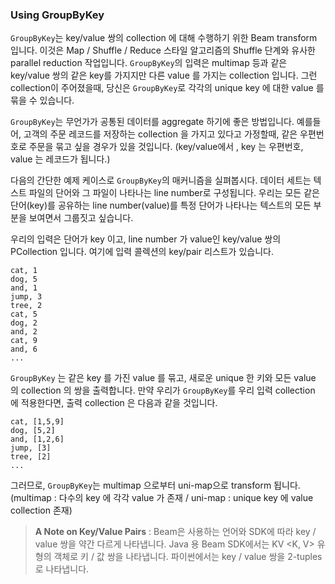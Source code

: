 ### Using GroupByKey

`GroupByKey`는 key/value 쌍의 collection 에 대해 수행하기 위한 Beam transform 입니다. 이것은 Map / Shuffle / Reduce 스타일 알고리즘의 Shuffle 단계와 유사한 parallel reduction 작업입니다. `GroupByKey`의 입력은 multimap 등과 같은 key/value 쌍의 같은 key를 가지지만 다른 value 를 가지는 collection 입니다. 그런 collection이 주어졌을때, 당신은 `GroupByKey`로 각각의 unique key 에 대한 value 를 묶을 수 있습니다.

`GroupByKey`는 무언가가 공통된 데이터를 aggregate 하기에 좋은 방법입니다. 예를들어, 고객의 주문 레코드를 저장하는 collection 을 가지고 있다고 가정할때, 같은 우편번호로 주문을 묶고 싶을 경우가 있을 것입니다. (key/value에서 , key 는 우편번호, value 는 레코드가 됩니다.)

다음의 간단한 예제 케이스로 `GroupByKey`의 매커니즘을 실펴봅시다. 데이터 세트는 텍스트 파일의 단어와 그 파일이 나타나는 line number로 구성됩니다. 우리는 모든 같은 단어(key)를 공유하는 line number(value)를 특정 단어가 나타나는 텍스트의 모든 부분을 보여면서 그룹짓고 싶습니다.

우리의 입력은 단어가 key 이고, line number 가 value인 key/value 쌍의 PCollection 입니다. 여기에 입력 콜렉션의 key/pair 리스트가 있습니다.

```
cat, 1
dog, 5
and, 1
jump, 3
tree, 2
cat, 5
dog, 2
and, 2
cat, 9
and, 6
...
```

`GroupByKey` 는 같은 key 를 가진 value 를 묶고, 새로운 unique 한 키와 모든 value 의 collection 의 쌍을 출력합니다. 만약 우리가 `GroupByKey`를 우리 입력 collection 에 적용한다면, 출력 collection 은 다음과 같을 것입니다.

```
cat, [1,5,9]
dog, [5,2]
and, [1,2,6]
jump, [3]
tree, [2]
...
```
그러므로, `GroupByKey`는 multimap 으로부터 uni-map으로 transform 됩니다. (multimap : 다수의 key 에 각각 value 가 존재 / uni-map : unique key 에 value collection 존재)

> **A Note on Key/Value Pairs** : Beam은 사용하는 언어와 SDK에 따라 key / value 쌍을 약간 다르게 나타냅니다. Java 용 Beam SDK에서는 KV <K, V> 유형의 객체로 키 / 값 쌍을 나타냅니다. 파이썬에서는 key / value 쌍을 2-tuples로 나타냅니다.
